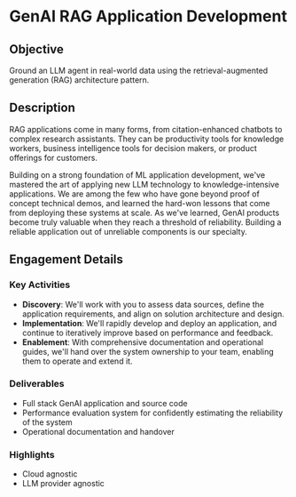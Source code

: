 # GenAI RAG Application Development

## Objective
Ground an LLM agent in real-world data using the retrieval-augmented generation (RAG) architecture pattern. 

## Description
RAG applications come in many forms, from citation-enhanced chatbots to complex research assistants. They can be productivity tools for knowledge workers, business intelligence tools for decision makers, or product offerings for customers. 

Building on a strong foundation of ML application development, we've mastered the art of applying new LLM technology to knowledge-intensive applications. We are among the few who have gone beyond proof of concept technical demos, and learned the hard-won lessons that come from deploying these systems at scale. As we've learned, GenAI products become truly valuable when they reach a threshold of reliability. Building a reliable application out of unreliable components is our specialty. 

## Engagement Details

### Key Activities

* **Discovery**: We'll work with you to assess data sources, define the application requirements, and align on solution architecture and design.
* **Implementation**: We'll rapidly develop and deploy an application, and continue to iteratively improve based on performance and feedback.
* **Enablement**: With comprehensive documentation and operational guides, we'll hand over the system ownership to your team, enabling them to operate and extend it.

### Deliverables

* Full stack GenAI application and source code
* Performance evaluation system for confidently estimating the reliability of the system
* Operational documentation and handover

### Highlights

* Cloud agnostic
* LLM provider agnostic